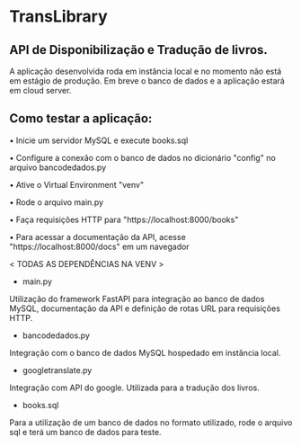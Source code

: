 # TransLibrary

## API de Disponibilização e Tradução de livros.

A aplicação desenvolvida roda em instância local e no momento não está em estágio de produção. Em breve o banco de dados e a aplicação estará em cloud server.

## Como testar a aplicação:

• Inicie um servidor MySQL e execute books.sql

• Configure a conexão com o banco de dados no dicionário "config" no arquivo bancodedados.py

• Ative o Virtual Environment "venv"

• Rode o arquivo main.py

• Faça requisições HTTP para "https://localhost:8000/books"

• Para acessar a documentação da API, acesse "https://localhost:8000/docs" em um navegador


< TODAS AS DEPENDÊNCIAS NA VENV >


- main.py

Utilização do framework FastAPI para integração ao banco de dados MySQL, documentação da API e definição de rotas URL para requisições HTTP.

- bancodedados.py
  
Integração com o banco de dados MySQL hospedado em instância local.

- googletranslate.py

Integração com API do google. Utilizada para a tradução dos livros.

- books.sql 

Para a utilização de um banco de dados no formato utilizado,
rode o arquivo sql e terá um banco de dados para teste.
